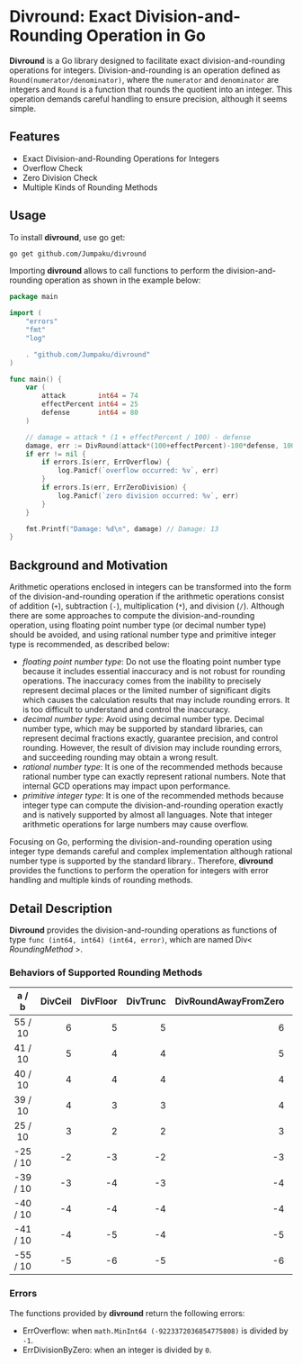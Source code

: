 # Divround: Exact Division-and-Rounding Operation in Go

**Divround** is a Go library designed to facilitate exact division-and-rounding operations for integers.
Division-and-rounding is an operation defined as `Round(numerator/denominator)`, where the `numerator` and `denominator` are integers and `Round` is a function that rounds the quotient into an integer.
This operation demands careful handling to ensure precision, although it seems simple.

## Features

- Exact Division-and-Rounding Operations for Integers
- Overflow Check
- Zero Division Check
- Multiple Kinds of Rounding Methods

## Usage

To install **divround**, use go get:

```sh
go get github.com/Jumpaku/divround
```

Importing **divround** allows to call functions to perform the division-and-rounding operation as shown in the example below:

```go
package main

import (
	"errors"
	"fmt"
	"log"

	. "github.com/Jumpaku/divround"
)

func main() {
	var (
		attack        int64 = 74
		effectPercent int64 = 25
		defense       int64 = 80
	)

	// damage = attack * (1 + effectPercent / 100) - defense
	damage, err := DivRound(attack*(100+effectPercent)-100*defense, 100)
	if err != nil {
		if errors.Is(err, ErrOverflow) {
			log.Panicf(`overflow occurred: %v`, err)
		}
		if errors.Is(err, ErrZeroDivision) {
			log.Panicf(`zero division occurred: %v`, err)
		}
	}

	fmt.Printf("Damage: %d\n", damage) // Damage: 13
}
```

## Background and Motivation

Arithmetic operations enclosed in integers can be transformed into the form of the division-and-rounding operation if the arithmetic operations consist of addition (`+`), subtraction (`-`), multiplication (`*`), and division (`/`).
Although there are some approaches to compute the division-and-rounding operation, using floating point number type (or decimal number type) should be avoided, and using rational number type and primitive integer type is recommended, as described below:

* *floating point number type*: Do not use the floating point number type because it includes essential inaccuracy and is not robust for rounding operations. The inaccuracy comes from the inability to precisely represent decimal places or the limited number of significant digits which causes the calculation results that may include rounding errors. It is too difficult to understand and control the inaccuracy.
* *decimal number type*: Avoid using decimal number type. Decimal number type, which may be supported by standard libraries, can represent decimal fractions exactly, guarantee precision, and control rounding. However, the result of division may include rounding errors, and succeeding rounding may obtain a wrong result.
* *rational number type*: It is one of the recommended methods because rational number type can exactly represent rational numbers. Note that internal GCD operations may impact upon performance.
* *primitive integer type*: It is one of the recommended methods because integer type can compute the division-and-rounding operation exactly and is natively supported by almost all languages. Note that integer arithmetic operations for large numbers may cause overflow.

Focusing on Go, performing the division-and-rounding operation using integer type demands careful and complex implementation although rational number type is supported by the standard library..
Therefore, **divround** provides the functions to perform the operation for integers with error handling and multiple kinds of rounding methods.

## Detail Description

**Divround** provides the division-and-rounding operations as functions of type `func (int64, int64) (int64, error)`, which are named Div< _RoundingMethod_ >.

### Behaviors of Supported Rounding Methods

| a  /  b  | DivCeil | DivFloor | DivTrunc | DivRoundAwayFromZero | DivRound | DivRoundHalfZero | DivRoundHalfDown | DivRoundHalfUp | DivRoundHalfEven | DivRoundHalfOdd |
|:---:|---:|---:|---:|---:|---:|---:|---:|---:|---:|---:|
|  55 / 10  |   6 |   5 |   5 |   6 |   6 |   5 |   5 |   6 |   6 |   5 |
|  41 / 10  |   5 |   4 |   4 |   5 |   4 |   4 |   4 |   4 |   4 |   4 |
|  40 / 10  |   4 |   4 |   4 |   4 |   4 |   4 |   4 |   4 |   4 |   4 |
|  39 / 10  |   4 |   3 |   3 |   4 |   4 |   4 |   4 |   4 |   4 |   4 |
|  25 / 10  |   3 |   2 |   2 |   3 |   3 |   2 |   2 |   3 |   2 |   3 |
| -25 / 10  |  -2 |  -3 |  -2 |  -3 |  -3 |  -2 |  -3 |  -2 |  -2 |  -3 |
| -39 / 10  |  -3 |  -4 |  -3 |  -4 |  -4 |  -4 |  -4 |  -4 |  -4 |  -4 |
| -40 / 10  |  -4 |  -4 |  -4 |  -4 |  -4 |  -4 |  -4 |  -4 |  -4 |  -4 |
| -41 / 10  |  -4 |  -5 |  -4 |  -5 |  -4 |  -4 |  -4 |  -4 |  -4 |  -4 |
| -55 / 10  |  -5 |  -6 |  -5 |  -6 |  -6 |  -5 |  -6 |  -5 |  -6 |  -5 |

### Errors

The functions provided by **divround** return the following errors:

* ErrOverflow: when `math.MinInt64 (-9223372036854775808)` is divided by `-1`.
* ErrDivisionByZero: when an integer is divided by `0`.

